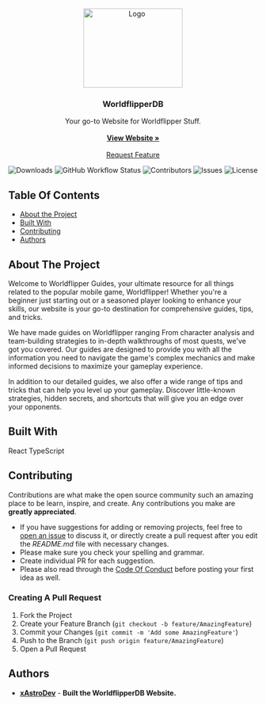 <br/>
<p align="center">
  <a href="https://github.com/xAstroDev/WorldflipperDB">
    <img src="https://worldflipper.jp/sp/assets/images/top_kv_logo.png?rel20230609" alt="Logo" width="200" height="160">
  </a>

  <h3 align="center">WorldflipperDB</h3>

  <p align="center">
    Your go-to Website for Worldflipper Stuff.
    <br/>
    <br/>
    <a href="https://"><strong>View Website »</strong></a>
    <br/>
    <br/>
    <a href="https://github.com/xAstroDev/WorldflipperDB/issues">Request Feature</a>
  </p>
</p>

![Downloads](https://img.shields.io/github/downloads/xAstroDev/WorldflipperDB/total)
![GitHub Workflow Status](https://img.shields.io/github/actions/workflow/status/xAstroDev/WorldflipperDB/build.yml)
![Contributors](https://img.shields.io/github/contributors/xAstroDev/WorldflipperDB?color=dark-green) ![Issues](https://img.shields.io/github/issues/xAstroDev/WorldflipperDB) ![License](https://img.shields.io/github/license/xAstroDev/WorldflipperDB) 

## Table Of Contents

* [About the Project](#about-the-project)
* [Built With](#built-with)
* [Contributing](#contributing)
* [Authors](#authors)

## About The Project

Welcome to Worldflipper Guides, your ultimate resource for all things related to the popular mobile game, Worldflipper! Whether you're a beginner just starting out or a seasoned player looking to enhance your skills, our website is your go-to destination for comprehensive guides, tips, and tricks.

We have made guides on Worldflipper ranging From character analysis and team-building strategies to in-depth walkthroughs of most quests, we've got you covered. Our guides are designed to provide you with all the information you need to navigate the game's complex mechanics and make informed decisions to maximize your gameplay experience.

In addition to our detailed guides, we also offer a wide range of tips and tricks that can help you level up your gameplay. Discover little-known strategies, hidden secrets, and shortcuts that will give you an edge over your opponents.

## Built With

React TypeScript

## Contributing

Contributions are what make the open source community such an amazing place to be learn, inspire, and create. Any contributions you make are **greatly appreciated**.
* If you have suggestions for adding or removing projects, feel free to [open an issue](https://github.com/xAstroDev/WorldflipperDB/issues/new) to discuss it, or directly create a pull request after you edit the *README.md* file with necessary changes.
* Please make sure you check your spelling and grammar.
* Create individual PR for each suggestion.
* Please also read through the [Code Of Conduct](https://github.com/xAstroDev/WorldflipperDB/blob/main/CODE_OF_CONDUCT.md) before posting your first idea as well.

### Creating A Pull Request

1. Fork the Project
2. Create your Feature Branch (`git checkout -b feature/AmazingFeature`)
3. Commit your Changes (`git commit -m 'Add some AmazingFeature'`)
4. Push to the Branch (`git push origin feature/AmazingFeature`)
5. Open a Pull Request

## Authors

* **[xAstroDev](https://github.com/xAstroDev)** - **Built the WorldflipperDB Website.**
  
